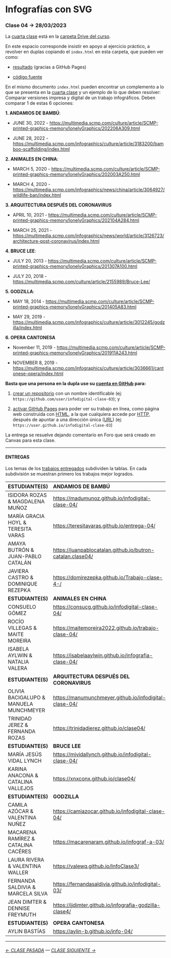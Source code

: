 # Infografías con SVG

### Clase 04 → 28/03/2023

La [cuarta clase](https://docs.google.com/presentation/d/1GqH40Ybrz77qN6W_ztgC2d2Q5Z6buhCjDYTU7fX9Lc4/edit?usp=sharing) está en la [carpeta Drive del curso](https://drive.google.com/drive/folders/1TrKlW5fCH-crkBDy0LYgei0S6wCblQsI?usp=sharing).

En este espacio corresponde insistir en apoyo al ejercicio práctico, a revolver en duplas copiando el `index.html` en esta carpeta, que pueden ver como:

- [resultado](https://profesorfaco.github.io/dno075-2023-1/clase-04/) (gracias a GitHub Pages)

- [código fuente](https://github.com/profesorfaco/dno075-2023-1/blob/main/clase-04/index.html)

En el mismo documento `index.html` pueden encontrar un complemento a lo que se presenta en la [cuarta clase](https://docs.google.com/presentation/d/1GqH40Ybrz77qN6W_ztgC2d2Q5Z6buhCjDYTU7fX9Lc4/edit?usp=sharing) y un ejemplo de lo que deben resolver: Comparar versiones impresa y digital de un trabajo infográficos. Deben comparar 1 de estas 6 opciones:

**1. ANDAMIOS DE BAMBÚ**: 

- JUNE 30, 2022 - https://multimedia.scmp.com/culture/article/SCMP-printed-graphics-memory/lonelyGraphics/202206A309.html

- JUNE 28, 2022 - https://multimedia.scmp.com/infographics/culture/article/3183200/bamboo-scaffolding/index.html

**2. ANIMALES EN CHINA**:

- MARCH 5, 2020 - https://multimedia.scmp.com/culture/article/SCMP-printed-graphics-memory/lonelyGraphics/202003A250.html

- MARCH 4, 2020 - https://multimedia.scmp.com/infographics/news/china/article/3064927/wildlife-ban/index.html

**3. ARQUITECTURA DESPUÉS DEL CORONAVIRUS**

- APRIL 10, 2021 - https://multimedia.scmp.com/culture/article/SCMP-printed-graphics-memory/lonelyGraphics/202104A284.html

- MARCH 25, 2021 - https://multimedia.scmp.com/infographics/news/world/article/3126723/architecture-post-coronavirus/index.html

**4. BRUCE LEE**: 

- JULY 20, 2013 - https://multimedia.scmp.com/culture/article/SCMP-printed-graphics-memory/lonelyGraphics/201307A100.html

- JULY 20, 2018 - https://multimedia.scmp.com/culture/article/2155989/Bruce-Lee/

**5. GODZILLA**:

- MAY 18, 2014 - https://multimedia.scmp.com/culture/article/SCMP-printed-graphics-memory/lonelyGraphics/201405A83.html

- MAY 29, 2019 - https://multimedia.scmp.com/infographics/culture/article/3012245/godzilla/index.html

**6. OPERA CANTONESA**

- November 11, 2019 - https://multimedia.scmp.com/culture/article/SCMP-printed-graphics-memory/lonelyGraphics/201911A243.html

- NOVEMBER 8, 2019 - https://multimedia.scmp.com/infographics/culture/article/3036661/cantonese-opera/index.html

**Basta que una persona en la dupla use su [cuenta en GitHub](https://github.com/) para:**

1. [crear un repositorio](https://docs.github.com/es/get-started/quickstart/create-a-repo) con un nombre identificable (ej: `https://github.com/user/infodigital-clase-03`); y

2. [activar GitHub Pages](https://docs.github.com/es/pages/getting-started-with-github-pages/configuring-a-publishing-source-for-your-github-pages-site) para poder ver su trabajo en línea, como página web construida con [HTML](https://developer.mozilla.org/es/docs/Learn/HTML/Introduction_to_HTML/Getting_started), a la que cualquiera accede por [HTTP](https://es.wikipedia.org/wiki/Protocolo_de_transferencia_de_hipertexto), después de apuntar a una dirección única ([URL](https://es.wikipedia.org/wiki/Localizador_de_recursos_uniforme)) (ej: `https://user.github.io/infodigital-clase-03`)

La entrega se resuelve dejando comentario en Foro que será creado en Canvas para esta clase.

- - - - - - - 

#### ENTREGAS

Los temas de los [trabajos entregados](https://cursos.canvas.uc.cl/courses/50011/discussion_topics/502308?module_item_id=1348296) subdividen la tablas. En cada subdivisión se muestran primero los trabajos mejor logrados.

| ESTUDIANTE(S) | ANDAMIOS DE BAMBÚ |
|:--------------|:---------------------|
| ISIDORA ROZAS & MAGDALENA MUÑOZ | https://madumunoz.github.io/infodigital-clase-04/ |
| MARÍA GRACIA HOYL & TERESITA VARAS | https://teresitavaras.github.io/entrega-04/ |
| AMAYA BUTRÓN & JUAN-PABLO CATALÁN | https://juanpablocatalan.github.io/butron-catalan.clase04/ |
| JAVIERA CASTRO & DOMINIQUE REZEPKA | https://domirezepka.github.io/Trabajo-clase-4-/ |
| **ESTUDIANTE(S)** | **ANIMALES EN CHINA** |
| CONSUELO GÓMEZ | https://consucg.github.io/infodigital-clase-04/ |
| ROCÍO VILLEGAS & MAITE MOREIRA | https://maitemoreira2022.github.io/trabajo-clase-04/ |
| ISABELA AYLWIN & NATALIA VALERA | https://isabelaaylwin.github.io/infografia-clase-04/ |
| **ESTUDIANTE(S)** | **ARQUITECTURA DESPUÉS DEL CORONAVIRUS** |
| OLIVIA BACIGALUPO & MANUELA MUNCHMEYER | https://manumunchmeyer.github.io/infodigital-clase-04/ |
| TRINIDAD JEREZ & FERNANDA ROZAS | https://trinidadjerez.github.io/clase04/ |
| **ESTUDIANTE(S)** | **BRUCE LEE** |
| MARÍA JESÚS VIDAL LYNCH | https://mjvidallynch.github.io/infodigital-clase-04/ |
| KARINA ANACONA & CATALINA VALLEJOS | https://xnxconx.github.io/clase04/ |
| **ESTUDIANTE(S)** | **GODZILLA** |
| CAMILA AZÓCAR & VALENTINA NUÑEZ | https://camiazocar.github.io/infodigital-clase-04/ |
| MACARENA RAMÍREZ & CATALINA CACÉRES | https://macarenaram.github.io/infograf-a-03/ |
| LAURA RIVERA & VALENTINA WALLER | https://valewq.github.io/InfoClase3/ |
| FERNANDA SALDIVIA & MARCELA SILVA | https://fernandasaldivia.github.io/infodigital-03/ |
| JEAN DIMTER & DENNISE FREYMUTH | https://jjdimter.github.io/infografia-godzilla-clase4/ |
| **ESTUDIANTE(S)** | **OPERA CANTONESA** |
| AYLIN BASTÍAS | https://aylin-b.github.io/info-04/ |


- - - - - - - 

###### [← CLASE PASADA](https://github.com/profesorfaco/dno075-2023-1/tree/main/clase-03) — [CLASE SIGUIENTE →](https://github.com/profesorfaco/dno075-2023-1/tree/main/clase-05) 
